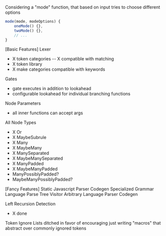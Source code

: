 Considering a "mode" function, that based on input tries to choose different options

```js
mode(mode, modeOptions) {
	oneMode() {},
	twoMode() {},
	// ...
}
```


[Basic Features]
Lexer
- X token categories
-- X compatible with matching
- X token library
- X make categories compatible with keywords

Gates
- gate executes in addition to lookahead
- configurable lookahead for individual branching functions

Node Parameters
- all inner functions can accept args

All Node Types
- X Or
- X MaybeSubrule
- X Many
- X MaybeMany
- X ManySeparated
- X MaybeManySeparated
- X ManyPadded
- X MaybeManyPadded
- ManyPossiblyPadded?
- MaybeManyPossiblyPadded?

[Fancy Features]
Static Javascript Parser Codegen
Specialized Grammar Language
Parse Tree Visitor
Arbitrary Language Parser Codegen




Left Recursion Detection
- X done

Token Ignore Lists
ditched in favor of encouraging just writing "macros" that abstract over commonly ignored tokens
